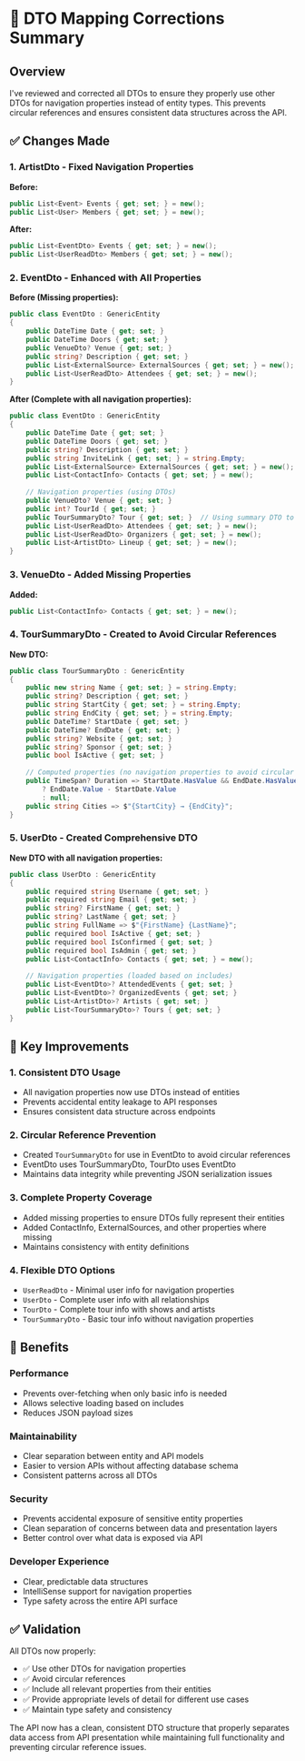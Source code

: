 # 🔄 DTO Mapping Corrections Summary

## Overview
I've reviewed and corrected all DTOs to ensure they properly use other DTOs for navigation properties instead of entity types. This prevents circular references and ensures consistent data structures across the API.

## ✅ Changes Made

### 1. **ArtistDto** - Fixed Navigation Properties
**Before:**
```csharp
public List<Event> Events { get; set; } = new();
public List<User> Members { get; set; } = new();
```

**After:**
```csharp
public List<EventDto> Events { get; set; } = new();
public List<UserReadDto> Members { get; set; } = new();
```

### 2. **EventDto** - Enhanced with All Properties
**Before (Missing properties):**
```csharp
public class EventDto : GenericEntity
{
    public DateTime Date { get; set; }
    public DateTime Doors { get; set; }
    public VenueDto? Venue { get; set; }
    public string? Description { get; set; }
    public List<ExternalSource> ExternalSources { get; set; } = new();
    public List<UserReadDto> Attendees { get; set; } = new();
}
```

**After (Complete with all navigation properties):**
```csharp
public class EventDto : GenericEntity
{
    public DateTime Date { get; set; }
    public DateTime Doors { get; set; }
    public string? Description { get; set; }
    public string InviteLink { get; set; } = string.Empty;
    public List<ExternalSource> ExternalSources { get; set; } = new();
    public List<ContactInfo> Contacts { get; set; } = new();
    
    // Navigation properties (using DTOs)
    public VenueDto? Venue { get; set; }
    public int? TourId { get; set; }
    public TourSummaryDto? Tour { get; set; }  // Using summary DTO to avoid circular reference
    public List<UserReadDto> Attendees { get; set; } = new();
    public List<UserReadDto> Organizers { get; set; } = new();
    public List<ArtistDto> Lineup { get; set; } = new();
}
```

### 3. **VenueDto** - Added Missing Properties
**Added:**
```csharp
public List<ContactInfo> Contacts { get; set; } = new();
```

### 4. **TourSummaryDto** - Created to Avoid Circular References
**New DTO:**
```csharp
public class TourSummaryDto : GenericEntity
{
    public new string Name { get; set; } = string.Empty;
    public string? Description { get; set; }
    public string StartCity { get; set; } = string.Empty;
    public string EndCity { get; set; } = string.Empty;
    public DateTime? StartDate { get; set; }
    public DateTime? EndDate { get; set; }
    public string? Website { get; set; }
    public string? Sponsor { get; set; }
    public bool IsActive { get; set; }
    
    // Computed properties (no navigation properties to avoid circular references)
    public TimeSpan? Duration => StartDate.HasValue && EndDate.HasValue 
        ? EndDate.Value - StartDate.Value 
        : null;
    public string Cities => $"{StartCity} → {EndCity}";
}
```

### 5. **UserDto** - Created Comprehensive DTO
**New DTO with all navigation properties:**
```csharp
public class UserDto : GenericEntity
{
    public required string Username { get; set; }
    public required string Email { get; set; }
    public string? FirstName { get; set; }
    public string? LastName { get; set; }
    public string FullName => $"{FirstName} {LastName}";
    public required bool IsActive { get; set; }
    public required bool IsConfirmed { get; set; }
    public required bool IsAdmin { get; set; }
    public List<ContactInfo> Contacts { get; set; } = new();
    
    // Navigation properties (loaded based on includes)
    public List<EventDto>? AttendedEvents { get; set; }
    public List<EventDto>? OrganizedEvents { get; set; }
    public List<ArtistDto>? Artists { get; set; }
    public List<TourSummaryDto>? Tours { get; set; }
}
```

## 🎯 Key Improvements

### **1. Consistent DTO Usage**
- All navigation properties now use DTOs instead of entities
- Prevents accidental entity leakage to API responses
- Ensures consistent data structure across endpoints

### **2. Circular Reference Prevention**
- Created `TourSummaryDto` for use in EventDto to avoid circular references
- EventDto uses TourSummaryDto, TourDto uses EventDto
- Maintains data integrity while preventing JSON serialization issues

### **3. Complete Property Coverage**
- Added missing properties to ensure DTOs fully represent their entities
- Added ContactInfo, ExternalSources, and other properties where missing
- Maintains consistency with entity definitions

### **4. Flexible DTO Options**
- `UserReadDto` - Minimal user info for navigation properties
- `UserDto` - Complete user info with all relationships
- `TourDto` - Complete tour info with shows and artists
- `TourSummaryDto` - Basic tour info without navigation properties

## 🔧 Benefits

### **Performance**
- Prevents over-fetching when only basic info is needed
- Allows selective loading based on includes
- Reduces JSON payload sizes

### **Maintainability**
- Clear separation between entity and API models
- Easier to version APIs without affecting database schema
- Consistent patterns across all DTOs

### **Security**
- Prevents accidental exposure of sensitive entity properties
- Clean separation of concerns between data and presentation layers
- Better control over what data is exposed via API

### **Developer Experience**
- Clear, predictable data structures
- IntelliSense support for navigation properties
- Type safety across the entire API surface

## ✅ Validation

All DTOs now properly:
- ✅ Use other DTOs for navigation properties
- ✅ Avoid circular references
- ✅ Include all relevant properties from their entities
- ✅ Provide appropriate levels of detail for different use cases
- ✅ Maintain type safety and consistency

The API now has a clean, consistent DTO structure that properly separates data access from API presentation while maintaining full functionality and preventing circular reference issues.
